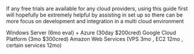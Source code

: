 If any free trials are available for any cloud providers, using this guide first will hopefully be extremely helpful by assisting in set up so there can be more focus on development and integration in a multi cloud environment

Windows Server (6mo eval) + Azure (30day $200cred)
Google Cloud Platform (3mo $300cred)
Amazon Web Services (VPS 3mo , EC2 12mo , certain services 12mo)

